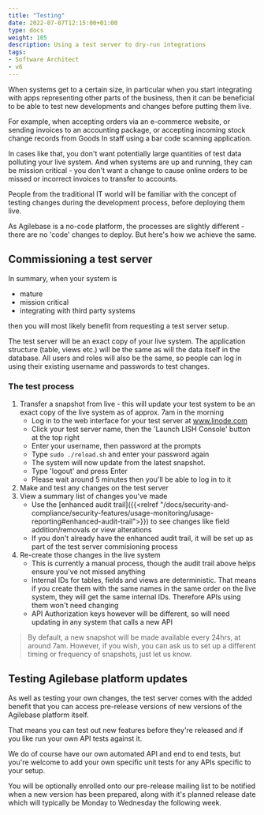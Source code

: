 ```yaml
---
title: "Testing"
date: 2022-07-07T12:15:00+01:00
type: docs
weight: 105
description: Using a test server to dry-run integrations
tags:
- Software Architect
- v6
---
```

When systems get to a certain size, in particular when you start integrating with apps representing other parts of the business, then it can be beneficial to be able to test new developments and changes before putting them live.

For example, when accepting orders via an e-commerce website, or sending invoices to an accounting package, or accepting incoming stock change records from Goods In staff using a bar code scanning application.

In cases like that, you don't want potentially large quantities of test data polluting your live system. And when systems are up and running, they can be mission critical - you don't want a change to cause online orders to be missed or incorrect invoices to transfer to accounts.

People from the traditional IT world will be familiar with the concept of testing changes during the development process, before deploying them live.

As Agilebase is a no-code platform, the processes are slightly different - there are no 'code' changes to deploy. But here's how we achieve the same.

## Commissioning a test server

In summary, when your system is
* mature
* mission critical
* integrating with third party systems

then you will most likely benefit from requesting a test server setup.

The test server will be an exact copy of your live system. The application structure (table, views etc.) will be the same as will the data itself in the database. All users and roles will also be the same, so people can log in using their existing username and passwords to test changes.

### The test process
1) Transfer a snapshot from live - this will update your test system to be an exact copy of the live system as of approx. 7am in the morning
    * Log in to the web interface for your test server at www.linode.com
    * Click your test server name, then the 'Launch LISH Console' button at the top right
    * Enter your username, then password at the prompts
    * Type `sudo ./reload.sh` and enter your password again
    * The system will now update from the latest snapshot.
    * Type 'logout' and press Enter
    * Please wait around 5 minutes then you'll be able to log in to it
2) Make and test any changes on the test server
3) View a summary list of changes you've made
    * Use the [enhanced audit trail]({{<relref "/docs/security-and-compliance/security-features/usage-monitoring/usage-reporting#enhanced-audit-trail">}}) to see changes like field addition/removals or view alterations
    * If you don't already have the enhanced audit trail, it will be set up as part of the test server commisioning process
4) Re-create those changes in the live system
    * This is currently a manual process, though the audit trail above helps ensure you've not missed anything
    * Internal IDs for tables, fields and views are deterministic. That means if you create them with the same names in the same order on the live system, they will get the same internal IDs. Therefore APIs using them won't need changing
    * API Authorization keys however will be different, so will need updating in any system that calls a new API
    
> By default, a new snapshot will be made available every 24hrs, at around 7am. However, if you wish, you can ask us to set up a different timing or frequency of snapshots, just let us know.

## Testing Agilebase platform updates

As well as testing your own changes, the test server comes with the added benefit that you can access pre-release versions of new versions of the Agilebase platform itself.

That means you can test out new features before they're released and if you like run your own API tests against it.

We do of course have our own automated API and end to end tests, but you're welcome to add your own specific unit tests for any APIs specific to your setup.

You will be optionally enrolled onto our pre-release mailing list to be notified when a new version has been prepared, along with it's planned release date which will typically be Monday to Wednesday the following week.
